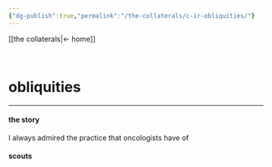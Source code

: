 ```yaml
---
{"dg-publish":true,"permalink":"/the-collaterals/c-ir-obliquities/"}
---
```



[[the collaterals\|← home]]

<br>

# obliquities
---

#### the story
I always admired the practice that oncologists have of 


#### scouts
